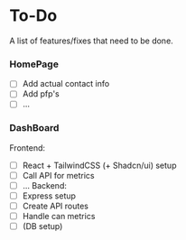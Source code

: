 # To-Do
A list of features/fixes that need to be done.

### HomePage
- [ ] Add actual contact info
- [ ] Add pfp's
- [ ] ...

### DashBoard
Frontend:
- [ ] React + TailwindCSS (+ Shadcn/ui) setup
- [ ] Call API for metrics
- [ ] ...
Backend:
- [ ] Express setup
- [ ] Create API routes
- [ ] Handle can metrics
- [ ] (DB setup)